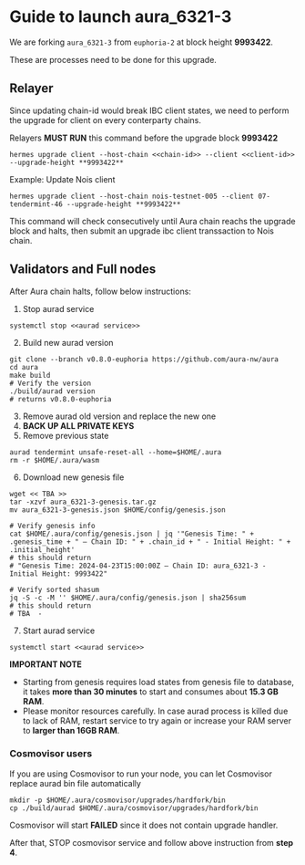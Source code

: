 # Guide to launch aura_6321-3

We are forking `aura_6321-3` from `euphoria-2` at block height **9993422**.

These are processes need to be done for this upgrade.

## Relayer

Since updating chain-id would break IBC client states, we need to perform the upgrade for client on every conterparty chains.

Relayers **MUST RUN** this command before the upgrade block **9993422**

```
hermes upgrade client --host-chain <<chain-id>> --client <<client-id>> --upgrade-height **9993422**
```

Example: Update Nois client 
```
hermes upgrade client --host-chain nois-testnet-005 --client 07-tendermint-46 --upgrade-height **9993422**
```
This command will check consecutively until Aura chain reachs the upgrade block and halts, then submit an upgrade ibc client transsaction to Nois chain.

## Validators and Full nodes

After Aura chain halts, follow below instructions: 

1. Stop aurad service
```
systemctl stop <<aurad service>>
```
2. Build new aurad version
```
git clone --branch v0.8.0-euphoria https://github.com/aura-nw/aura
cd aura
make build
# Verify the version
./build/aurad version
# returns v0.8.0-euphoria
```
3. Remove aurad old version and replace the new one
4. **BACK UP ALL PRIVATE KEYS**
5. Remove previous state
```
aurad tendermint unsafe-reset-all --home=$HOME/.aura
rm -r $HOME/.aura/wasm
```
6. Download new genesis file
```
wget << TBA >>
tar -xzvf aura_6321-3-genesis.tar.gz
mv aura_6321-3-genesis.json $HOME/config/genesis.json

# Verify genesis info
cat $HOME/.aura/config/genesis.json | jq '"Genesis Time: " + .genesis_time + " — Chain ID: " + .chain_id + " - Initial Height: " + .initial_height'
# this should return
# "Genesis Time: 2024-04-23T15:00:00Z — Chain ID: aura_6321-3 - Initial Height: 9993422"

# Verify sorted shasum
jq -S -c -M '' $HOME/.aura/config/genesis.json | sha256sum
# this should return
# TBA  -
```
7. Start aurad service
```
systemctl start <<aurad service>>
```
**IMPORTANT NOTE** 
- Starting from genesis requires load states from genesis file to database, it takes **more than 30 minutes** to start and consumes about **15.3 GB RAM**. 
- Please monitor resources carefully. In case aurad process is killed due to lack of RAM, restart service to try again or increase your RAM server to **larger than 16GB RAM**.

### Cosmovisor users

If you are using Cosmovisor to run your node, you can let Cosmovisor replace aurad bin file automatically
```
mkdir -p $HOME/.aura/cosmovisor/upgrades/hardfork/bin
cp ./build/aurad $HOME/.aura/cosmovisor/upgrades/hardfork/bin
```

Cosmovisor will start **FAILED** since it does not contain upgrade handler.

After that, STOP cosmovisor service and follow above instruction from **step 4**.